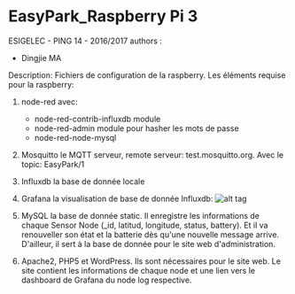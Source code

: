 # EasyPark_Raspberry Pi 3
ESIGELEC - PING 14 - 2016/2017
authors :

- Dingjie MA

Description:
Fichiers de configuration de la raspberry. Les éléments requise pour la raspberry:

1. node-red avec:
	* node-red-contrib-influxdb module
	* node-red-admin module pour hasher les mots de passe
	* node-red-node-mysql

2. Mosquitto le MQTT serveur, remote serveur: test.mosquitto.org. Avec le topic: EasyPark/1
3. Influxdb la base de donnée locale
4. Grafana la visualisation de base de donnée Influxdb:
![alt tag](https://github.com/mdj2812/EasyPark/blob/master/Raspberry/Grafana_node1.png)
5. MySQL la base de donnée static. Il enregistre les informations de chaque Sensor Node (_id, latitud, longitude, status, battery). Et il va renouveller son état et la batterie dès qu'une nouvelle message arrive.
D'ailleur, il sert à la base de donnée pour le site web d'administration.
6. Apache2, PHP5 et WordPress. Ils sont nécessaires pour le site web. Le site contient les informations de chaque node et une lien vers le dashboard de Grafana du node log respective.